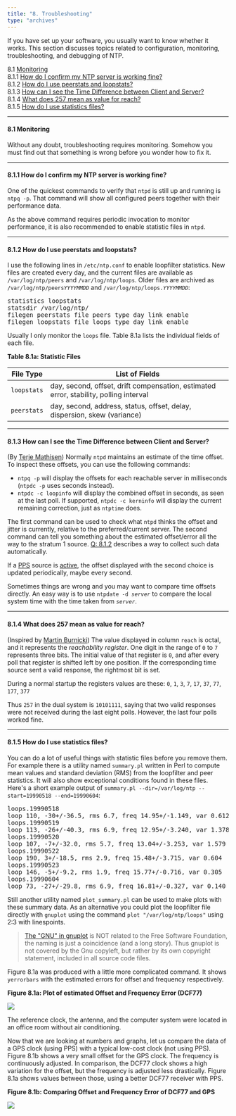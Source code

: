 ```yaml
---
title: "8. Troubleshooting"
type: "archives"
---
```


If you have set up your software, you usually want to know whether it works. This section discusses topics related to configuration, monitoring, troubleshooting, and debugging of NTP.

8.1 [Monitoring](#81-monitoring)  
8.1.1 [How do I confirm my NTP server is working fine?](#811-how-do-i-confirm-my-ntp-server-is-working-fine)  
8.1.2 [How do I use peerstats and loopstats?](#812-how-do-i-use-peerstats-and-loopstats)  
8.1.3 [How can I see the Time Difference between Client and Server?](#813-how-can-i-see-the-time-difference-between-client-and-server)  
8.1.4 [What does 257 mean as value for reach?](#814-what-does-257-mean-as-value-for-reach)  
8.1.5 [How do I use statistics files?](#815-how-do-i-use-statistics-files)

* * *

#### 8.1 Monitoring

Without any doubt, troubleshooting requires monitoring. Somehow you must find out that something is wrong before you wonder how to fix it.

* * *

#### 8.1.1 How do I confirm my NTP server is working fine?

One of the quickest commands to verify that `ntpd` is still up and running is `ntpq -p`. That command will show all configured peers together with their performance data.

As the above command requires periodic invocation to monitor performance, it is also recommended to enable statistic files in `ntpd`.

* * *

#### 8.1.2 How do I use peerstats and loopstats?

I use the following lines in `/etc/ntp.conf` to enable loopfilter statistics. New files are created every day, and the current files are available as `/var/log/ntp/peers` and `/var/log/ntp/loops`. Older files are archived as <code>/var/log/ntp/peers*YYYYMMDD*</code> and <code>/var/log/ntp/loops.*YYYYMMDD*</code>:

<pre>statistics loopstats
statsdir /var/log/ntp/
filegen peerstats file peers type day link enable
filegen loopstats file loops type day link enable</pre>

Usually I only monitor the `loops` file. Table 8.1a lists the individual fields of each file.

**Table 8.1a: Statistic Files**

| File Type | List of Fields|
| ----- | ----- |
| `loopstats` | day, second, offset, drift compensation, estimated error, stability, polling interval |
| `peerstats` | day, second, address, status, offset, delay, dispersion, skew (variance) |

* * *

#### 8.1.3 How can I see the Time Difference between Client and Server?

(By [Terje Mathisen](mailto:Terje.Mathisen@hda.hydro.com)) Normally `ntpd` maintains an estimate of the time offset. To inspect these offsets, you can use the following commands:

*   `ntpq -p` will display the offsets for each reachable server in milliseconds (`ntpdc -p` uses seconds instead).
*   `ntpdc -c loopinfo` will display the combined offset in seconds, as seen at the last poll. If supported, `ntpdc -c kerninfo` will display the current remaining correction, just as `ntptime` does.

The first command can be used to check what `ntpd` thinks the offset and jitter is currently, relative to the preferred/current server. The second command can tell you something about the estimated offset/error all the way to the stratum 1 source. [Q: 8.1.2](#812-how-do-i-use-peerstats-and-loopstats) describes a way to collect such data automatically.

If a [PPS](/ntpfaq/ntp-s-algo-kernel/#5231-what-is-pps-processing) source is [active](/ntpfaq/ntp-s-config-adv/#624-pps-synchronization), the offset displayed with the second choice is updated periodically, maybe every second.

Sometimes things are wrong and you may want to compare time offsets directly. An easy way is to use <code>ntpdate -d _server_</code> to compare the local system time with the time taken from <code>_server_</code>.

* * *

#### 8.1.4 What does 257 mean as value for reach?

(Inspired by [Martin Burnicki](mailto:martin.burnicki@meinberg.de)) The value displayed in column `reach` is octal, and it represents the _reachability register_. One digit in the range of `0` to `7` represents three bits. The initial value of that register is `0`, and after every poll that register is shifted left by one position. If the corresponding time source sent a valid response, the rightmost bit is set.

During a normal startup the registers values are these: `0`, `1`, `3`, `7`, `17`, `37`, `77`, `177`, `377`

Thus `257` in the dual system is `10101111`, saying that two valid responses were not received during the last eight polls. However, the last four polls worked fine.

* * *

#### 8.1.5 How do I use statistics files?

You can do a lot of useful things with statistic files before you remove them. For example there is a utility named `summary.pl` written in Perl to compute mean values and standard deviation (RMS) from the loopfilter and peer statistics. It will also show exceptional conditions found in these files. Here's a short example output of `summary.pl --dir=/var/log/ntp --start=19990518 --end=19990604`:

<pre>loops.19990518
loop 110, -30+/-36.5, rms 6.7, freq 14.95+/-1.149, var 0.612
loops.19990519
loop 113, -26+/-40.3, rms 6.9, freq 12.95+/-3.240, var 1.378
loops.19990520
loop 107, -7+/-32.0, rms 5.7, freq 13.04+/-3.253, var 1.579
loops.19990522
loop 190, 3+/-18.5, rms 2.9, freq 15.48+/-3.715, var 0.604
loops.19990523
loop 146, -5+/-9.2, rms 1.9, freq 15.77+/-0.716, var 0.305
loops.19990604
loop 73, -27+/-29.8, rms 6.9, freq 16.81+/-0.327, var 0.140</pre>

Still another utility named `plot_summary.pl` can be used to make plots with these summary data. As an alternative you could plot the loopfilter file directly with `gnuplot` using the command `plot "/var/log/ntp/loops"` using 2:3 with linespoints. 

> [The "GNU" in gnuplot](http://www.gnuplot.info/faq/index.html#x1-70001.2) is NOT related to the Free Software Foundation, the naming is just a coincidence (and a long story). Thus gnuplot is not covered by the Gnu copyleft, but rather by its own copyright statement, included in all source code files.

Figure 8.1a was produced with a little more complicated command. It shows `yerrorbars` with the estimated errors for offset and frequency respectively.

**Figure 8.1a: Plot of estimated Offset and Frequency Error (DCF77)**

![](/ntpfaq/loopstat.png)

The reference clock, the antenna, and the computer system were located in an office room without air conditioning.

Now that we are looking at numbers and graphs, let us compare the data of a GPS clock (using PPS) with a typical low-cost clock (not using PPS). Figure 8.1b shows a very small offset for the GPS clock. The frequency is continuously adjusted. In comparison, the DCF77 clock shows a high variation for the offset, but the frequency is adjusted less drastically. Figure 8.1a shows values between those, using a better DCF77 receiver with PPS.

**Figure 8.1b: Comparing Offset and Frequency Error of DCF77 and GPS**

![](/ntpfaq/GPSvsDCF.png)